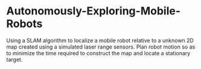# Autonomously-Exploring-Mobile-Robots
Using a SLAM algorithm to localize a mobile robot relative to a unknown 2D map created using a simulated laser range sensors. Plan robot motion so as to minimize the time required to construct the map and locate a stationary target.
